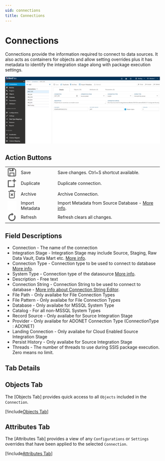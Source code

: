 ```yaml
---
uid: connections
title: Connections
---
```

# Connections

Connections provide the information required to connect to data sources. It also acts as containers for objects and allow setting overrides plus it has metadata to identify the integration stage along with package execution settings. 

![Connections User Interface](../metadata-editors/images/bimlflex-app-connections-full-ui.png "Connections User Interface")

## Action Buttons

||||
|--- |--- |--- |
|<div class="icon-col m-5" style="width:30px; height:30px;background:#EEE;"><img src="../metadata-editors/images/svg-icons/save.svg"/></div>| <span class="nowrap-col m-5">Save</span> | Save changes. Ctrl+S shortcut available.|
|<div class="icon-col m-5" style="width:30px; height:30px;background:#EEE;"><img src="../metadata-editors/images/svg-icons/duplicate-objects.svg"/></div>| <span class="nowrap-col m-5">Duplicate</span> | Duplicate connection.|
|<div class="icon-col m-5" style="width:30px; height:30px;background:#EEE;"><img src="../metadata-editors/images/svg-icons/archive-delete.svg"/></div>| <span class="nowrap-col m-5">Archive</span> | Archive Connection.|
|<div class="icon-col m-5" style="width:30px; height:30px;background:#EEE;"><img src="../metadata-editors/images/svg-icons/import-metadata.svg"/></div>| <span class="nowrap-col m-5">Import Metadata</span> | Import Metadata from Source Database - [More info](../concepts/importing-metadata.md).|
|<div class="icon-col m-5" style="width:30px; height:30px;background:#EEE;"><img src="../metadata-editors/images/svg-icons/refresh.svg"/></div>| <span class="nowrap-col m-5">Refresh</span> | Refresh clears all changes.|

[//]: # (TODO: Connection String Editor document)

## Field Descriptions
* Connection - The name of the connection
* Integration Stage - Integration Stage may include Source, Staging, Raw Data Vault, Data Mart etc.  [More info](_enum-integration-stage.md).
* Connection Type - Connection type to be used to connect to database  [More info](_enum-connection-types.md).
* System Type - Connection type of the datasource  [More info](_enum-system-type.md).
* Description - Free text
* Connection String - Connection String to be used to connect to database - [More info about Connection String Editor](connection-string-editor.md).
* File Path - Only availabe for File Connection Types
* File Pattern - Only availabe for File Connection Types
* Database - Only availabe for MSSQL System Type
* Catalog - For all non-MSSQL System Types
* Record Source - Only availabe for Source Integration Stage
* Provider - Only availabe for ADONET Connection Type (ConnectionType : ADONET)
* Landing Connection - Only availabe for Cloud Enabled Source Integration Stage 
* Persist History - Only availabe for Source Integration Stage
* Threads - The number of threads to use during SSIS package execution. Zero means no limit.

## Tab Details

## Objects Tab

The [Objects Tab] provides quick access to all `Objects` included in the `Connection`.

[!include[Objects Tab](_tab-objects.md)]

## Attributes Tab

The [Attributes Tab] provides a view of any `Configurations` or `Settings` overrides that have been applied to the selected `Connection`.  

[!include[Attributes Tab](_tab-attributes.md)]

[//]: # (TODO: Include Parameters Tab)
